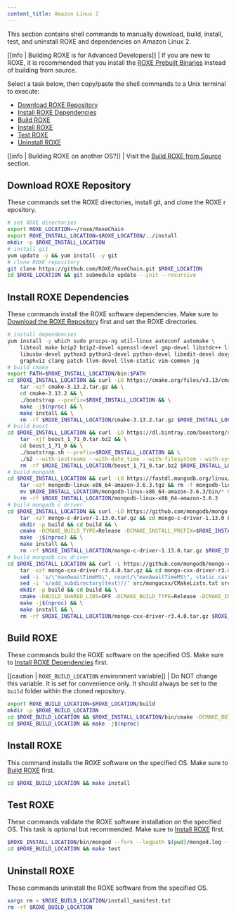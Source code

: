```yaml
---
content_title: Amazon Linux 2
---
```


This section contains shell commands to manually download, build, install, test, and uninstall ROXE and dependencies on Amazon Linux 2.

[[info | Building ROXE is for Advanced Developers]]
| If you are new to ROXE, it is recommended that you install the [ROXE Prebuilt Binaries](../../../00_install-prebuilt-binaries.md) instead of building from source.

Select a task below, then copy/paste the shell commands to a Unix terminal to execute:

* [Download ROXE Repository](#download-roxe-repository)
* [Install ROXE Dependencies](#install-roxe-dependencies)
* [Build ROXE](#build-roxe)
* [Install ROXE](#install-roxe)
* [Test ROXE](#test-roxe)
* [Uninstall ROXE](#uninstall-roxe)

[[info | Building ROXE on another OS?]]
| Visit the [Build ROXE from Source](../../index.md) section.

## Download ROXE Repository
These commands set the ROXE directories, install git, and clone the ROXE repository.
```sh
# set ROXE directories
export ROXE_LOCATION=~/roxe/RoxeChain
export ROXE_INSTALL_LOCATION=$ROXE_LOCATION/../install
mkdir -p $ROXE_INSTALL_LOCATION
# install git
yum update -y && yum install -y git
# clone ROXE repository
git clone https://github.com/ROXE/RoxeChain.git $ROXE_LOCATION
cd $ROXE_LOCATION && git submodule update --init --recursive
```

## Install ROXE Dependencies
These commands install the ROXE software dependencies. Make sure to [Download the ROXE Repository](#download-roxe-repository) first and set the ROXE directories.
```sh
# install dependencies
yum install -y which sudo procps-ng util-linux autoconf automake \
    libtool make bzip2 bzip2-devel openssl-devel gmp-devel libstdc++ libcurl-devel \
    libusbx-devel python3 python3-devel python-devel libedit-devel doxygen \
    graphviz clang patch llvm-devel llvm-static vim-common jq
# build cmake
export PATH=$ROXE_INSTALL_LOCATION/bin:$PATH
cd $ROXE_INSTALL_LOCATION && curl -LO https://cmake.org/files/v3.13/cmake-3.13.2.tar.gz && \
    tar -xzf cmake-3.13.2.tar.gz && \
    cd cmake-3.13.2 && \
    ./bootstrap --prefix=$ROXE_INSTALL_LOCATION && \
    make -j$(nproc) && \
    make install && \
    rm -rf $ROXE_INSTALL_LOCATION/cmake-3.13.2.tar.gz $ROXE_INSTALL_LOCATION/cmake-3.13.2
# build boost
cd $ROXE_INSTALL_LOCATION && curl -LO https://dl.bintray.com/boostorg/release/1.71.0/source/boost_1_71_0.tar.bz2 && \
    tar -xjf boost_1_71_0.tar.bz2 && \
    cd boost_1_71_0 && \
    ./bootstrap.sh --prefix=$ROXE_INSTALL_LOCATION && \
    ./b2 --with-iostreams --with-date_time --with-filesystem --with-system --with-program_options --with-chrono --with-test -q -j$(nproc) install && \
    rm -rf $ROXE_INSTALL_LOCATION/boost_1_71_0.tar.bz2 $ROXE_INSTALL_LOCATION/boost_1_71_0
# build mongodb
cd $ROXE_INSTALL_LOCATION && curl -LO https://fastdl.mongodb.org/linux/mongodb-linux-x86_64-amazon-3.6.3.tgz && \
    tar -xzf mongodb-linux-x86_64-amazon-3.6.3.tgz && rm -f mongodb-linux-x86_64-amazon-3.6.3.tgz && \
    mv $ROXE_INSTALL_LOCATION/mongodb-linux-x86_64-amazon-3.6.3/bin/* $ROXE_INSTALL_LOCATION/bin/ && \
    rm -rf $ROXE_INSTALL_LOCATION/mongodb-linux-x86_64-amazon-3.6.3
# build mongodb c driver
cd $ROXE_INSTALL_LOCATION && curl -LO https://github.com/mongodb/mongo-c-driver/releases/download/1.13.0/mongo-c-driver-1.13.0.tar.gz && \
    tar -xzf mongo-c-driver-1.13.0.tar.gz && cd mongo-c-driver-1.13.0 && \
    mkdir -p build && cd build && \
    cmake -DCMAKE_BUILD_TYPE=Release -DCMAKE_INSTALL_PREFIX=$ROXE_INSTALL_LOCATION -DENABLE_BSON=ON -DENABLE_SSL=OPENSSL -DENABLE_AUTOMATIC_INIT_AND_CLEANUP=OFF -DENABLE_STATIC=ON -DENABLE_ICU=OFF -DENABLE_SNAPPY=OFF .. && \
    make -j$(nproc) && \
    make install && \
    rm -rf $ROXE_INSTALL_LOCATION/mongo-c-driver-1.13.0.tar.gz $ROXE_INSTALL_LOCATION/mongo-c-driver-1.13.0
# build mongodb cxx driver
cd $ROXE_INSTALL_LOCATION && curl -L https://github.com/mongodb/mongo-cxx-driver/archive/r3.4.0.tar.gz -o mongo-cxx-driver-r3.4.0.tar.gz && \
    tar -xzf mongo-cxx-driver-r3.4.0.tar.gz && cd mongo-cxx-driver-r3.4.0 && \
    sed -i 's/\"maxAwaitTimeMS\", count/\"maxAwaitTimeMS\", static_cast<int64_t>(count)/' src/mongocxx/options/change_stream.cpp && \
    sed -i 's/add_subdirectory(test)//' src/mongocxx/CMakeLists.txt src/bsoncxx/CMakeLists.txt && \
    mkdir -p build && cd build && \
    cmake -DBUILD_SHARED_LIBS=OFF -DCMAKE_BUILD_TYPE=Release -DCMAKE_INSTALL_PREFIX=$ROXE_INSTALL_LOCATION .. && \
    make -j$(nproc) && \
    make install && \
    rm -rf $ROXE_INSTALL_LOCATION/mongo-cxx-driver-r3.4.0.tar.gz $ROXE_INSTALL_LOCATION/mongo-cxx-driver-r3.4.0
```

## Build ROXE
These commands build the ROXE software on the specified OS. Make sure to [Install ROXE Dependencies](#install-roxe-dependencies) first.

[[caution | `ROXE_BUILD_LOCATION` environment variable]]
| Do NOT change this variable. It is set for convenience only. It should always be set to the `build` folder within the cloned repository.

```sh
export ROXE_BUILD_LOCATION=$ROXE_LOCATION/build
mkdir -p $ROXE_BUILD_LOCATION
cd $ROXE_BUILD_LOCATION && $ROXE_INSTALL_LOCATION/bin/cmake -DCMAKE_BUILD_TYPE='Release' -DCMAKE_CXX_COMPILER='clang++' -DCMAKE_C_COMPILER='clang' -DCMAKE_INSTALL_PREFIX=$ROXE_INSTALL_LOCATION -DBUILD_MONGO_DB_PLUGIN=true $ROXE_LOCATION
cd $ROXE_BUILD_LOCATION && make -j$(nproc)
```

## Install ROXE
This command installs the ROXE software on the specified OS. Make sure to [Build ROXE](#build-roxe) first.
```sh
cd $ROXE_BUILD_LOCATION && make install
```

## Test ROXE
These commands validate the ROXE software installation on the specified OS. This task is optional but recommended. Make sure to [Install ROXE](#install-roxe) first.
```sh
$ROXE_INSTALL_LOCATION/bin/mongod --fork --logpath $(pwd)/mongod.log --dbpath $(pwd)/mongodata
cd $ROXE_BUILD_LOCATION && make test
```

## Uninstall ROXE
These commands uninstall the ROXE software from the specified OS.
```sh
xargs rm < $ROXE_BUILD_LOCATION/install_manifest.txt
rm -rf $ROXE_BUILD_LOCATION
```
